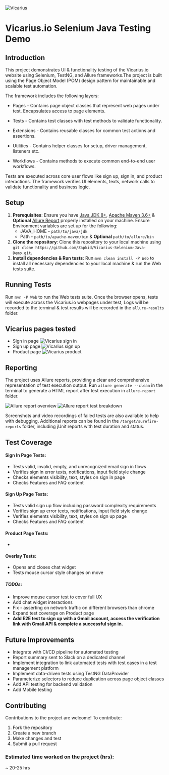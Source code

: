 
![Vicarius](assets/Vicarius%20logo.png "Vicarius Logo")
# Vicarius.io Selenium Java Testing Demo

## Introduction
This project demonstrates UI & functionality testing of the Vicarius.io website using Selenium, TestNG, and Allure frameworks.The project is built using the Page Object Model (POM) design pattern for maintainable and scalable test automation.

The framework includes the following layers:

* Pages - Contains page object classes that represent web pages under test. Encapsulates access to page elements.

* Tests - Contains test classes with test methods to validate functionality.

* Extensions - Contains reusable classes for common test actions and assertions.

* Utilities - Contains helper classes for setup, driver management, listeners etc.

* Workflows - Contains methods to execute common end-to-end user workflows.

Tests are executed across core user flows like sign up, sign in, and product interactions. The framework verifies UI elements, texts, network calls to validate functionality and business logic.

## Setup
1. **Prerequisites**: Ensure you have [Java JDK 8+](https://www.oracle.com/il-en/java/technologies/downloads/#jdk21-windows), [Apache Maven 3.6+](https://maven.apache.org/download.cgi) & **Optional** [Allure Report](https://github.com/allure-framework/allure2/releases) properly installed on your machine. Ensure Environment variables are set up for the following:
    * JAVA_HOME - `path/to/java/jdk`
    * Path - `path/to/apache-maven/bin` & **Optional** `path/to/allure/bin`
2. **Clone the repository**: Clone this repository to your local machine using `git clone https://github.com/Zapkid/Vicarius-Selenium-Java-Demo.git`.
3. **Install dependencies & Run tests**: Run `mvn clean install -P Web` to install all necessary dependencies to your local machine & run the Web tests suite.

## Running Tests
Run `mvn -P Web` to run the Web tests suite.
Once the browser opens, tests will execute across the Vicarius.io webpages under test, Logs will be recorded to the terminal & test results will be recorded in the `allure-results` folder.

## Vicarius pages tested

* Sign in page ![Vicarius sign in](assets/Vicarius%20sign%20in.png "Vicarius Sign In page")
* Sign up page ![Vicarius sign up](assets/Vicarius%20sign%20up.png "Vicarius Sign Up page")
* Product page ![Vicarius product](assets/Vicarius%20product.png "Vicarius Product")

## Reporting
The project uses Allure reports, providing a clear and comprehensive representation of test execution output. 
Run `allure generate --clean` in the terminal to generate a HTML report after test execution in `allure-report` folder.

![Allure report overview](assets/Allure%20report%20overview.png "Vicarius tests overview")
![Allure report test breakdown](assets/Allure%20report%20valid%20sign%20in.png "Vicarius Valid Sign in test breakdown")

Screenshots and video recordings of failed tests are also available to help with debugging. Additional reports can be found in the `/target/surefire-reports` folder, including jUnit reports with test duration and status.

## Test Coverage
#### Sign In Page Tests:
* Tests valid, invalid, empty, and unrecognized email sign in flows
* Verifies sign in error texts, notifications, input field style change
* Checks elements visibility, text, styles on sign in page
* Checks Features and FAQ content
  
#### Sign Up Page Tests:
* Tests valid sign up flow including password complexity requirements
* Verifies sign up error texts, notifications, input field style change
* Verifies elements visibility, text, styles on sign up page
* Checks Features and FAQ content

#### Product Page Tests:
* 


#### Overlay Tests:
* Opens and closes chat widget
* Tests mouse cursor style changes on move

##### TODOs:
* Improve mouse cursor test to cover full UX
* Add chat widget interactions
* Fix - asserting on network traffic on different browsers than chrome
* Expand test coverage on Product page
* **Add E2E test to sign up with a Gmail account, access the verification link with Gmail API & complete a successful sign in.**
  
## Future Improvements
* Integrate with CI/CD pipeline for automated testing
* Report summary sent to Slack on a dedicated channel
* Implement integration to link automated tests with test cases in a test management platform
* Implement data-driven tests using TestNG DataProvider
* Parameterize selectors to reduce duplication across page object classes
* Add API testing for backend validation
* Add Mobile testing

## Contributing

Contributions to the project are welcome! To contribute:

1. Fork the repository
2. Create a new branch
3. Make changes and test
4. Submit a pull request

### Estimated time worked on the project (hrs):
~ 20-25 hrs